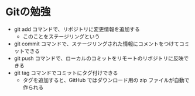 # Gitの勉強

- git add コマンドで、リポジトリに変更情報を追加する
  - このことをステージリングという
- git commit コマンドで、ステージリングされた情報にコメントをつけてコミットできる
- git push コマンドで、ローカルのコミットをリモートのリポジトリに反映できる
- git tag コマンドでコミットにタグ付けできる
  - タグを追加すると、GitHub ではダウンロード用の zip ファイルが自動で作られる